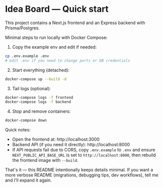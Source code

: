  # Idea Board — Quick start

 This project contains a Next.js frontend and an Express backend with Prisma/Postgres.

 Minimal steps to run locally with Docker Compose:

 1. Copy the example env and edit if needed:

 ```bash
 cp .env.example .env
 # edit .env if you need to change ports or DB credentials
 ```

 2. Start everything (detached):

 ```bash
 docker-compose up --build -d
 ```

 3. Tail logs (optional):

 ```bash
 docker-compose logs -f frontend
 docker-compose logs -f backend
 ```

 4. Stop and remove containers:

 ```bash
 docker-compose down
 ```

 Quick notes:
 - Open the frontend at: http://localhost:3000
 - Backend API (if you need it directly): http://localhost:8000
 - If API requests fail due to CORS, copy `.env.example` to `.env` and ensure `NEXT_PUBLIC_API_BASE_URL` is set to `http://localhost:8000`, then rebuild the frontend image with `--build`.

 That's it — this README intentionally keeps details minimal. If you want a more verbose README (migrations, debugging tips, dev workflows), tell me and I'll expand it again.
